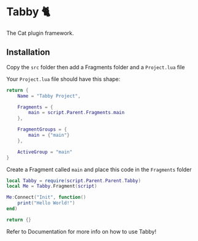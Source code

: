 # Tabby 🐈

The Cat plugin framework.

## Installation
Copy the `src` folder then add a Fragments folder and a `Project.lua` file

Your `Project.lua` file should have this shape:
```lua
return {
	Name = "Tabby Project",

	Fragments = {
		main = script.Parent.Fragments.main
	},

	FragmentGroups = {
		main = {"main"}
	},

	ActiveGroup = "main"
}
```

Create a Fragment called `main` and place this code in the `Fragments` folder
```lua
local Tabby = require(script.Parent.Parent.Tabby)
local Me = Tabby.Fragment(script)

Me:Connect("Init", function()
	print("Hello World!")
end)

return {}
```

Refer to Documentation for more info on how to use Tabby!